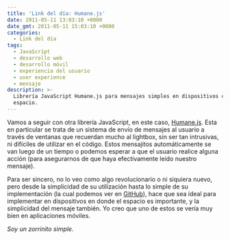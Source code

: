 ```yaml
---
title: 'Link del día: Humane.js'
date: 2011-05-11 13:03:10 +0000
date_gmt: 2011-05-11 15:03:10 +0000
categories:
  - Link del día
tags:
  - JavaScript
  - desarrollo web
  - desarrollo móvil
  - experiencia del usuario
  - user experience
  - mensaje
description: >-
  Librería JavaScript Humane.js para mensajes simples en dispositivos con poco
  espacio.
---
```



Vamos a seguir con otra librería JavaScript, en este caso, [Humane.js](http://wavded.github.com/humane-js/). Esta en particular se trata de un sistema de envío de mensajes al usuario a través de ventanas que recuerdan mucho al lightbox, sin ser tan intrusivas, ni difíciles de utilizar en el código. Estos mensajitos automáticamente se van luego de un tiempo o podemos esperar a que el usuario realice alguna acción (para asegurarnos de que haya efectivamente leído nuestro mensaje).

Para ser sincero, no lo veo como algo revolucionario o ni siquiera nuevo, pero desde la simplicidad de su utilización hasta lo simple de su implementación (la cual podemos ver en [GitHub](https://github.com/wavded/humane-js/blob/master/humane.js)), hace que sea ideal para implementar en dispositivos en donde el espacio es importante, y la simplicidad del mensaje también. Yo creo que uno de estos se vería muy bien en aplicaciones móviles.

_Soy un zorrinito simple._
